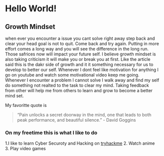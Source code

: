 # Hello World!

## Growth Mindset
when ever you encounter a issue you cant solve right away step back and clear your head goal is not to quit. Come back and try again.
Putting in more effort comes a long way and you will see the difference in the long run. Those safrices now will impact your future self. 
I believe growth mindset is also taking criticism it will make you or break you at first. Like the article said this is the dakr side of growth and it it something necessary for us to develop to better our self.
Whenever I dont feel like motivation for anything I go on youtube and watch some motivational video keep me going. 
Whenever I encounter a problem I cannot solve I walk away and find my self do something not realted to the task to clear my mind.
Taking feedback from other will help me from others to learn and grow to become a better mind set.

My favoritte quote is 
> “Pain unlocks a secret doorway in the mind, one that leads to both peak performance, and beautiful silence.” - David Goggins

### On my freetime this is what I like to do
1.I like to learn Cyber Securoty and Hacking on [tryhackme](https://tryhackme.com/)
2. Watch anime
3. Play video games
